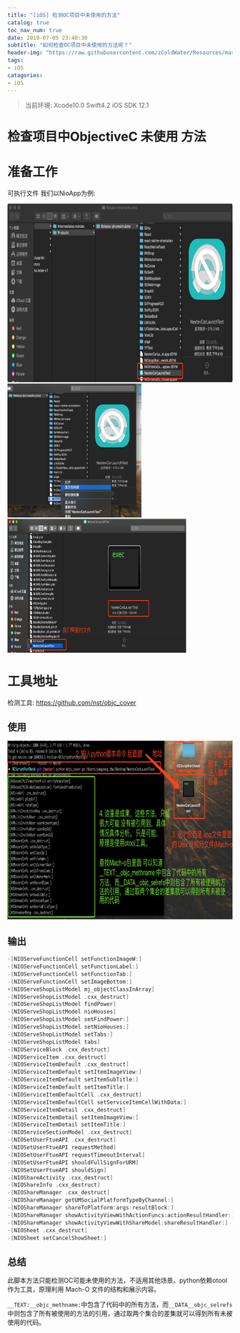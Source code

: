 ```yaml
---
title: "[iOS] 检测OC项目中未使用的方法"
catalog: true
toc_nav_num: true
date: 2019-07-05 23:40:30
subtitle: "如何检查OC项目中未使用的方法呢？"
header-img: "https://raw.githubusercontent.com/zColdWater/Resources/master/Images/piano1.jpg"
tags:
- iOS
catagories:
- iOS
---
```


> 当前环境: Xcode10.0 Swift4.2 iOS SDK 12.1 

# 检查项目中ObjectiveC 未使用 方法

# 准备工作
可执行文件 我们以NioApp为例:   

<img src="https://raw.githubusercontent.com/zColdWater/Resources/master/Images/p_access_file1.png" width = "800" height="400" />

<img src="https://raw.githubusercontent.com/zColdWater/Resources/master/Images/p_access_file2.png" width = "300" height="300" />

<img src="https://raw.githubusercontent.com/zColdWater/Resources/master/Images/p_access_file3.png" width = "400" height="300" />


# 工具地址
检测工具: https://github.com/nst/objc_cover


## 使用
<img src="https://raw.githubusercontent.com/zColdWater/Resources/master/Images/p_access_file4.png" width = "800" height="400" />

## 输出
```Objective-C
-[NIOServeFunctionCell setFunctionImageW:]
-[NIOServeFunctionCell setFunctionLabel:]
-[NIOServeFunctionCell setFunctionTab:]
-[NIOServeFunctionCell setImageBottom:]
+[NIOServeShopListModel mj_objectClassInArray]
-[NIOServeShopListModel .cxx_destruct]
-[NIOServeShopListModel findPower]
-[NIOServeShopListModel nioHouses]
-[NIOServeShopListModel setFindPower:]
-[NIOServeShopListModel setNioHouses:]
-[NIOServeShopListModel setTabs:]
-[NIOServeShopListModel tabs]
-[NIOServiceBlock .cxx_destruct]
-[NIOServiceItem .cxx_destruct]
-[NIOServiceItemDefault .cxx_destruct]
-[NIOServiceItemDefault setItemImageView:]
-[NIOServiceItemDefault setItemSubTitle:]
-[NIOServiceItemDefault setItemTitle:]
-[NIOServiceItemDefaultCell .cxx_destruct]
-[NIOServiceItemDefaultCell setServiceItemCellWithData:]
-[NIOServiceItemDetail .cxx_destruct]
-[NIOServiceItemDetail setItemImageView:]
-[NIOServiceItemDetail setItemTitle:]
-[NIOServiceSectionModel .cxx_destruct]
-[NIOSetUserFtueAPI .cxx_destruct]
-[NIOSetUserFtueAPI requestMethod]
-[NIOSetUserFtueAPI requestTimeoutInterval]
-[NIOSetUserFtueAPI shouldFullSignForURM]
-[NIOSetUserFtueAPI shouldSign]
-[NIOShareActivity .cxx_destruct]
-[NIOShareInfo .cxx_destruct]
-[NIOShareManager .cxx_destruct]
-[NIOShareManager getUMSocialPlatformTypeByChannel:]
-[NIOShareManager shareToPlatform:args:resultBlock:]
-[NIOShareManager showActivityViewWithActionFuncs:actionResultHandler:]
-[NIOShareManager showActivityViewWithShareModel:shareResultHandler:]
-[NIOSheet .cxx_destruct]
-[NIOSheet setCancelShowSheet:]
```


## 总结
此脚本方法只能检测OC可能未使用的方法，不适用其他场景。python依赖otool作为工具，原理利用 Mach-O 文件的结构和展示内容。  

`__TEXT:__objc_methname:`中包含了代码中的所有方法，而`__DATA__objc_selrefs`中则包含了所有被使用的方法的引用，通过取两个集合的差集就可以得到所有未被使用的代码。

